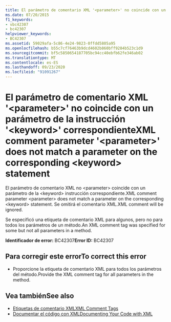 ```yaml
---
title: El parámetro de comentario XML '<parameter>' no coincide con un parámetro de la instrucción '<keyword>' correspondiente
ms.date: 07/20/2015
f1_keywords:
- vbc42307
- bc42307
helpviewer_keywords:
- BC42307
ms.assetid: 59029afa-5c86-4e24-9823-0ffdd5805a95
ms.openlocfilehash: b55c7cf76463b9dcd4602b860bff9284b523c1d9
ms.sourcegitcommit: bf5c5850654187705bc94cc40ebfb62fe346ab02
ms.translationtype: MT
ms.contentlocale: es-ES
ms.lasthandoff: 09/23/2020
ms.locfileid: "91091267"
---
```

# <a name="xml-comment-parameter-parameter-does-not-match-a-parameter-on-the-corresponding-keyword-statement"></a><span data-ttu-id="fd2d7-102">El parámetro de comentario XML '\<parameter>' no coincide con un parámetro de la instrucción '\<keyword>' correspondiente</span><span class="sxs-lookup"><span data-stu-id="fd2d7-102">XML comment parameter '\<parameter>' does not match a parameter on the corresponding \<keyword> statement</span></span>

<span data-ttu-id="fd2d7-103">El parámetro de comentario XML no \<parameter> coincide con un parámetro de la \<keyword> instrucción correspondiente.</span><span class="sxs-lookup"><span data-stu-id="fd2d7-103">XML comment parameter \<parameter> does not match a parameter on the corresponding \<keyword> statement.</span></span> <span data-ttu-id="fd2d7-104">Se omitirá el comentario XML.</span><span class="sxs-lookup"><span data-stu-id="fd2d7-104">XML comment will be ignored.</span></span>  
  
 <span data-ttu-id="fd2d7-105">Se especificó una etiqueta de comentario XML para algunos, pero no para todos los parámetros de un método.</span><span class="sxs-lookup"><span data-stu-id="fd2d7-105">An XML comment tag was specified for some but not all parameters in a method.</span></span>  
  
 <span data-ttu-id="fd2d7-106">**Identificador de error:** BC42307</span><span class="sxs-lookup"><span data-stu-id="fd2d7-106">**Error ID:** BC42307</span></span>  
  
## <a name="to-correct-this-error"></a><span data-ttu-id="fd2d7-107">Para corregir este error</span><span class="sxs-lookup"><span data-stu-id="fd2d7-107">To correct this error</span></span>  
  
- <span data-ttu-id="fd2d7-108">Proporcione la etiqueta de comentario XML para todos los parámetros del método.</span><span class="sxs-lookup"><span data-stu-id="fd2d7-108">Provide the XML comment tag for all parameters in the method.</span></span>  
  
## <a name="see-also"></a><span data-ttu-id="fd2d7-109">Vea también</span><span class="sxs-lookup"><span data-stu-id="fd2d7-109">See also</span></span>

- [<span data-ttu-id="fd2d7-110">Etiquetas de comentario XML</span><span class="sxs-lookup"><span data-stu-id="fd2d7-110">XML Comment Tags</span></span>](../language-reference/xmldoc/index.md)
- [<span data-ttu-id="fd2d7-111">Documentar el código con XML</span><span class="sxs-lookup"><span data-stu-id="fd2d7-111">Documenting Your Code with XML</span></span>](../programming-guide/program-structure/documenting-your-code-with-xml.md)
